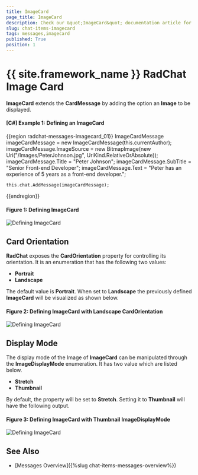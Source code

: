 ```yaml
---
title: ImageCard
page_title: ImageCard
description: Check our &quot;ImageCard&quot; documentation article for the RadChat {{ site.framework_name }} control.
slug: chat-items-imagecard
tags: messages,imagecard
published: True
position: 1
---
```


# {{ site.framework_name }} RadChat Image Card

__ImageCard__ extends the __CardMessage__ by adding the option an __Image__ to be displayed.

#### __[C#] Example 1: Defining an ImageCard__
{{region radchat-messages-imagecard_01}}
	ImageCardMessage imageCardMessage = new ImageCardMessage(this.currentAuthor);
            imageCardMessage.ImageSource = new BitmapImage(new Uri("/Images/PeterJohnson.jpg", UriKind.RelativeOrAbsolute));
            imageCardMessage.Title = "Peter Johnson";
            imageCardMessage.SubTitle = "Senior Front-end Developer";
            imageCardMessage.Text = "Peter has an experience of 5 years as a front-end developer."; 

	this.chat.AddMessage(imageCardMessage);
{{endregion}}

#### __Figure 1: Defining ImageCard__
![Defining ImageCard](images/RadChat_ImageCard_01.png)

## Card Orientation

__RadChat__ exposes the __CardOrientation__ property for controlling its orientation. It is an enumeration that has the following two values:

* __Portrait__
* __Landscape__

The default value is __Portrait__. When set to __Landscape__ the previously defined __ImageCard__ will be visualized as shown below.

#### __Figure 2: Defining ImageCard with Landscape CardOrientation__
![Defining ImageCard](images/RadChat_ImageCard_02.png)

## Display Mode

The display mode of the Image of __ImageCard__ can be manipulated through the __ImageDisplayMode__ enumeration. It has two value which are listed below.

* __Stretch__
* __Thumbnail__

By default, the property will be set to __Stretch__. Setting it to __Thumbnail__ will have the following output.

#### __Figure 3: Defining ImageCard with Thumbnail ImageDisplayMode__
![Defining ImageCard](images/RadChat_ImageCard_03.png)

## See Also

* [Messages Overview]({%slug chat-items-messages-overview%})
